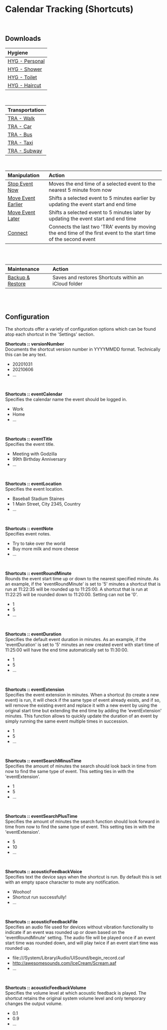 # Calendar Tracking (Shortcuts)
<br />

## Downloads
| Hygiene |
|:---------|
|[HYG - Personal](https://www.icloud.com/shortcuts/601083e57e1640a6bf9d5d1899be549a)|
|[HYG - Shower](https://www.icloud.com/shortcuts/f40e55c060af4fa58d2adb3d3b210d4a)  |
|[HYG - Toilet](https://www.icloud.com/shortcuts/b9914c3e2b3b4648bc7ca8eea67ae615)  |
|[HYG - Haircut](https://www.icloud.com/shortcuts/e7189da916b540c8836a9fcc69efb6d8) |
<br />

| Transportation |
|:---------|
|[TRA - Walk](https://www.icloud.com/shortcuts/a182ea15d56f4f9493d37f46c0e0ed93)    |
|[TRA - Car](https://www.icloud.com/shortcuts/618a22e19144425681ff7c5d7b1bf2ba)     |
|[TRA - Bus](https://www.icloud.com/shortcuts/eedbb943135745b0bdeeaa8c09fd0f95)     |
|[TRA - Taxi](https://www.icloud.com/shortcuts/d2b2c0be68af41119cd701136b156f53)    |
|[TRA - Subway](https://www.icloud.com/shortcuts/818c30f91a68425b897a567ceaf59c7e)  |
<br />

| Manipulation | Action |
|:---------|:-------|
|[Stop Event Now](https://www.icloud.com/shortcuts/31552dfb24774a1686f956e695ac9032)     |Moves the end time of a selected event to the nearest 5 minute from now|
|[Move Event Earlier](https://www.icloud.com/shortcuts/6f1466e97e654e3b8cbbfbc376dd1b4d) |Shifts a selected event to 5 minutes earlier by updating the event start and end time|
|[Move Event Later](https://www.icloud.com/shortcuts/55bc65bd5be149f1a184cd5fb4841185)   |Shifts a selected event to 5 minutes later by updating the event start and end time|
|[Connect](https://www.icloud.com/shortcuts/12d8c5ecfdc14a82b01cf76987f53cb9)            |Connects the last two 'TRA' events by moving the end time of the first event to the start time of the second event|
<br />
<br />

| Maintenance | Action |
|:---------|:-------|
|[Backup & Restore](https://www.icloud.com/shortcuts/bd469c0b7f36476baeeb6f6ffae165a3)   |Saves and restores Shortcuts within an iCloud folder|
<br />
<br />


## Configuration
The shortcuts offer a variety of configuration options which can be found atop each shortcut in the 'Settings' section.
<br />

**Shortcuts :: versionNumber**  
Documents the shortcut version number in YYYYMMDD format. Technically this can be any text.
* 20201031
* 20210606
* ...
<br />

**Shortcuts :: eventCalendar**  
Specifies the calendar name the event should be logged in.
* Work
* Home
* ...
<br />

**Shortcuts :: eventTitle**  
Specifies the event title.
* Meeting with Godzilla
* 99th Birthday Anniversary
* ...
<br />

**Shortcuts :: eventLocation**  
Specifies the event location.
* Baseball Stadium Staines
* 1 Main Street, City 2345, Country
* ...
<br />

**Shortcuts :: eventNote**  
Specifies event notes.
* Try to take over the world
* Buy more milk and more cheese
* ...
<br />

**Shortcuts :: eventRoundMinute**  
Rounds the event start time up or down to the nearest specified minute. As an example, if the 'eventRoundMinute' is set to '5' minutes a shortcut that is run at 11:22:35 will be rounded up to 11:25:00. A shortcut that is run at 11:22:25 will be rounded down to 11:20:00. Setting can not be '0'.
* 1
* 5
* ...
<br />

**Shortcuts :: eventDuration**  
Specifies the default event duration in minutes. As an example, if the 'eventDuration' is set to '5' minutes an new created event with start time of 11:25:00 will have the end time automatically set to 11:30:00.
* 1
* 5
* ...
<br />

**Shortcuts :: eventExtension**  
Specifies the event extension in minutes. When a shortcut (to create a new event) is run, it will check if the same type of event already exists, and if so, will remove the existing event and replace it with a new event by using the original start time but extending the end time by adding the 'eventExtension' minutes. This function allows to quickly update the duration of an event by simply running the same event multiple times in succession.
* 1
* 5
* ...
<br />

**Shortcuts :: eventSearchMinusTime**  
Specifies the amount of minutes the search should look back in time from now to find the same type of event. This setting ties in with the 'eventExtension'.
* 1
* 5
* ...
<br />

**Shortcuts :: eventSearchPlusTime**  
Specifies the amount of minutes the search function should look forward in time from now to find the same type of event. This setting ties in with the 'eventExtension'.
* 5
* 10
* ...
<br />

**Shortcuts :: acousticFeedbackVoice**  
Specifies text the device says when the shortcut is run. By default this is set with an empty space character to mute any notification.
* Woohoo!
* Shortcut run successfully!
* ...
<br />

**Shortcuts :: acousticFeedbackFile**  
Specifies an audio file used for devices without vibration functionality to indicate if an event was rounded up or down based on the 'eventRoundMinute' setting. The audio file will be played once if an event start time was rounded down, and will play twice if an event start time was rounded up.
* file:///System/Library/Audio/UISound/begin_record.caf
* http://awesomesounds.com/IceCream/Scream.aaf
* ...
<br />

**Shortcuts :: acousticFeedbackVolume**  
Specifies the volume level at which acoustic feedback is played. The shortcut retains the original system volume level and only temporary changes the output volume. 
* 0.1
* 0.9
* ...
<br />
<br />
